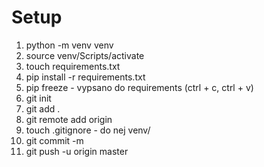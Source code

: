 # Setup

1. python -m venv venv
2. source venv/Scripts/activate
3. touch requirements.txt
4. pip install -r requirements.txt
5. pip freeze - vypsano do requirements (ctrl + c, ctrl + v)
6. git init
7. git add .
8. git remote add origin <github adress>
9. touch .gitignore - do nej venv/
10. git commit -m <jmeno prvniho comitu>
11. git push -u origin master